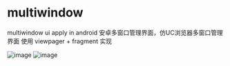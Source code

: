 # multiwindow
multiwindow ui   apply in android  安卓多窗口管理界面，仿UC浏览器多窗口管理界面
使用 viewpager + fragment 实现



![image](https://github.com/wubolinha/multiwindow/blob/master/effect_picture/S60826-102849.jpg)	
![image](https://github.com/wubolinha/multiwindow/blob/master/effect_picture/effect-picture.gif)	
